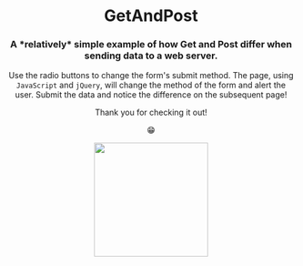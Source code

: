 <div align="center">
  <h1>GetAndPost</h1>

  <h3>A *relatively* simple example of how Get and Post differ when sending data to a web server.</h3>

  Use the radio buttons to change the form's submit method. The page, using ```JavaScript``` and ```jQuery```, will change the method of the form and alert the user. Submit the data and notice the difference on the subsequent page!


  Thank you for checking it out!

  :grin:
</div>
<p align="center"><img width="200" height="200" src="https://media1.giphy.com/media/75ZaxapnyMp2w/giphy.gif"</img></p>
